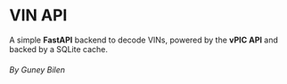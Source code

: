 # VIN API

A simple **FastAPI** backend to decode VINs, powered by the **vPIC API** and backed by a SQLite cache.

###### By Guney Bilen 